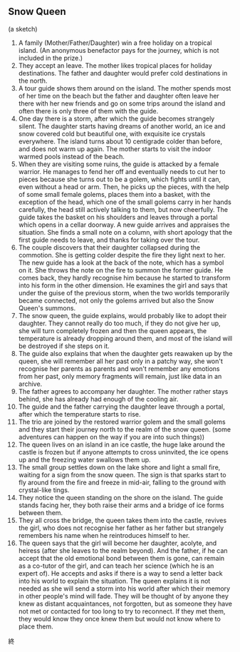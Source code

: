 Snow Queen
----------

(a sketch)

1. A family (Mother/Father/Daughter) win a free holiday on a tropical
   island. (An anonymous benefactor pays for the journey, which is not
   included in the prize.)
3. They accept an leave. The mother likes tropical places for holiday
   destinations. The father and daughter would prefer cold
   destinations in the north.
3. A tour guide shows them around on the island. The mother spends most
   of her time on the beach but the father and daughter often leave
   her there with her new friends and go on some trips around the
   island and often there is only three of them with the guide.
4. One day there is a storm, after which the guide becomes strangely
   silent. The daughter starts having dreams of another world, an ice
   and snow covered cold but beautiful one, with exquisite ice
   crystals everywhere. The island turns about 10
   centigrade colder than before, and does not warm up again. The
   mother starts to visit the indoor warmed pools instead of the beach.
5. When they are visiting some ruins, the guide is attacked by a female
   warrior. He manages to fend her off and eventually needs to cut her to
   pieces because she turns out to be a golem, which fights until it
   can, even without a head or arm. Then, he picks up the
   pieces, with the help of some small female golems, places them into
   a basket, with the exception of the head, which one of the small
   golems carry in her hands carefully, the head still actively
   talking to them, but now cheerfully. The guide takes the basket on
   his shoulders and leaves through a portal which opens in a cellar
   doorway.
   A new guide arrives and appraises the situation. She finds a small
   note on a column, with short apology that the first guide needs to
   leave, and thanks for taking over the tour.
6. The couple discovers that their daughter collapsed during the
   commotion. She is getting colder despite the fire they light next
   to her. The new guide has a look at the back of the note, which has
   a symbol on it. She throws the note on the fire to summon the
   former guide. He comes back, they hardly recognise him because he
   started to transform into his form in the other dimension. He
   examines the girl and says that under the guise of the previous
   storm, when the two worlds temporarily became connected, not only
   the golems arrived but also the Snow Queen's summons.
7. The snow queen, the guide explains, would probably like to adopt
   their daughter. They cannot really do too much, if they do not give
   her up, she will turn completely frozen and then the queen appears,
   the temperature is already dropping around them, and most of the
   island will be destroyed if she steps on it.
8. The guide also explains that when the daughter gets reawaken up by the
   queen, she will remember all her past only in a patchy way, she
   won't recognise her parents as parents and won't remember any
   emotions from her past, only memory fragments will remain, just
   like data in an archive.
8. The father agrees to accompany her daughter. The mother rather
   stays behind, she has already had enough of the cooling air.
9. The guide and the father carrying the daughter leave through a
   portal, after which the temperature starts to rise.
10. The trio are joined by the restored warrior golem and the small
   golems and they start their journey north to the realm of the snow
   queen. (some adventures can happen on the way if you are into such
   things))
11. The queen lives on an island in an ice castle, the huge lake around
   the castle is frozen but if anyone attempts to cross uninvited,
   the ice opens up and the freezing water swallows them up.
12. The small group settles down on the lake shore and light a small
   fire, waiting for a sign from the snow queen. The sign is that
   sparks start to fly around from the fire and freeze in mid-air,
   falling to the ground with crystal-like tings.
13. They notice the queen standing on the shore on the island. The
   guide stands facing her, they both raise their arms and a bridge of
   ice forms between them.
14. They all cross the bridge, the queen takes them into the castle,
   revives the girl, who does not recognise her father as her father
   but strangely remembers his name when he reintroduces himself to
   her.
15. The queen says that the girl will become her daughter, acolyte,
   and heiress (after she leaves to the realm beyond). And the
   father, if he can accept that the old emotional bond between them
   is gone, can remain as a co-tutor of the girl, and can teach her
   science (which he is an expert of). He accepts and asks if
   there is a way to send a letter back into his world to explain the
   situation. The queen explains it is not needed as she will send a
   storm into his world after which their memory in other people's
   mind will fade. They will be thought of by anyone they knew as
   distant acquaintances, not forgotten, but as someone they have not
   met or contacted for too long to try to reconnect. If they met
   them, they would know they once knew them but would not know where
   to place them.

終
